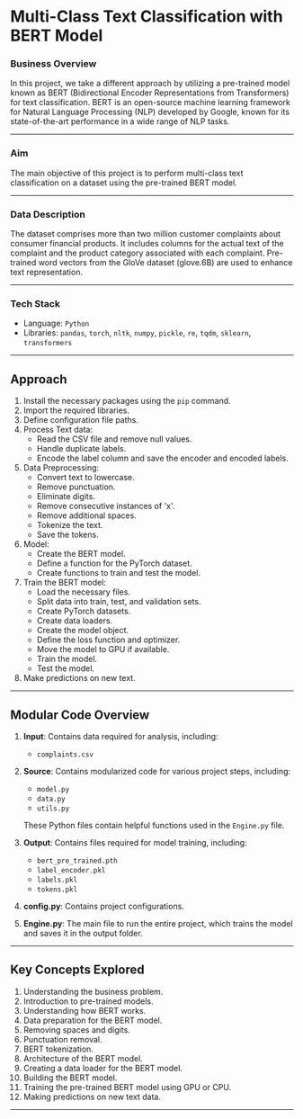 # Multi-Class Text Classification with BERT Model

### Business Overview

In this project, we take a different approach by utilizing a pre-trained model known as BERT (Bidirectional Encoder Representations from Transformers) for text classification. BERT is an open-source machine learning framework for Natural Language Processing (NLP) developed by Google, known for its state-of-the-art performance in a wide range of NLP tasks.

---

### Aim

The main objective of this project is to perform multi-class text classification on a dataset using the pre-trained BERT model.

---

### Data Description

The dataset comprises more than two million customer complaints about consumer financial products. It includes columns for the actual text of the complaint and the product category associated with each complaint. Pre-trained word vectors from the GloVe dataset (glove.6B) are used to enhance text representation.

---

### Tech Stack

- Language: `Python`
- Libraries: `pandas`, `torch`, `nltk`, `numpy`, `pickle`, `re`, `tqdm`, `sklearn`, `transformers`

---

## Approach

1. Install the necessary packages using the `pip` command.
2. Import the required libraries.
3. Define configuration file paths.
4. Process Text data:
   - Read the CSV file and remove null values.
   - Handle duplicate labels.
   - Encode the label column and save the encoder and encoded labels.
5. Data Preprocessing:
   - Convert text to lowercase.
   - Remove punctuation.
   - Eliminate digits.
   - Remove consecutive instances of 'x'.
   - Remove additional spaces.
   - Tokenize the text.
   - Save the tokens.
6. Model:
   - Create the BERT model.
   - Define a function for the PyTorch dataset.
   - Create functions to train and test the model.
7. Train the BERT model:
   - Load the necessary files.
   - Split data into train, test, and validation sets.
   - Create PyTorch datasets.
   - Create data loaders.
   - Create the model object.
   - Define the loss function and optimizer.
   - Move the model to GPU if available.
   - Train the model.
   - Test the model.
8. Make predictions on new text.

---

## Modular Code Overview

1. **Input**: Contains data required for analysis, including:
   - `complaints.csv`

2. **Source**: Contains modularized code for various project steps, including:
   - `model.py`
   - `data.py`
   - `utils.py`

   These Python files contain helpful functions used in the `Engine.py` file.

3. **Output**: Contains files required for model training, including:
   - `bert_pre_trained.pth`
   - `label_encoder.pkl`
   - `labels.pkl`
   - `tokens.pkl`

4. **config.py**: Contains project configurations.

5. **Engine.py**: The main file to run the entire project, which trains the model and saves it in the output folder.

---

## Key Concepts Explored

1. Understanding the business problem.
2. Introduction to pre-trained models.
3. Understanding how BERT works.
4. Data preparation for the BERT model.
5. Removing spaces and digits.
6. Punctuation removal.
7. BERT tokenization.
8. Architecture of the BERT model.
9. Creating a data loader for the BERT model.
10. Building the BERT model.
11. Training the pre-trained BERT model using GPU or CPU.
12. Making predictions on new text data.


---
